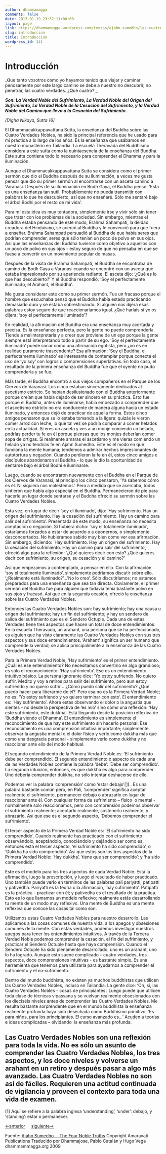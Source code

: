 ```yaml
---
author: dhammamagga
comments: false
date: 2013-01-19 23:32:11+00:00
layout: page
link: https://dhammamagga.wordpress.com/textos/ajahn-sumedho/las-cuatro-verdades-nobles/introduccion/
slug: introduccion
title: Introducción
wordpress_id: 141
---
```


# Introducción


_Que tanto vosotros como yo hayamos tenido que viajar y caminar penosamente por este largo camino se debe a nuestro no descubrir, no penetrar, las cuatro verdades. ¿Qué cuatro? _


___Son: La Verdad Noble del Sufrimiento, La Verdad Noble del Origen del Sufrimiento, La Verdad Noble de la Cesación del Sufrimiento, y la Verdad Noble del Camino que lleva a la Cesación del Sufrimiento.___


_[Digha Nikaya, Sutta 16]_<!-- more -->


El Dhammacakkappavattana Sutta, la enseñanza del Buddha sobre las Cuatro Verdades Nobles, ha sido la principal referencia que he usado para mi práctica a lo largo de los años. Es la enseñanza que usábamos en nuestro monasterio en Tailandia. La escuela Theravada del Buddhismo considera a este sutta como la quintaesencia de la enseñanza del Buddha. Este sutta contiene todo lo necesario para comprender el Dhamma y para la iluminación.

Aunque el Dhammacakkappavattana Sutta se considera como el primer sermón que dio el Buddha después de su iluminación, a veces me gusta pensar que dio su primer sermón al encontrarse con un asceta camino a Varanasi. Después de su iluminación en Bodh Gaya, el Buddha pensó: ‘Esta es una enseñanza tan sutil. Probablemente no pueda transmitir con palabras lo que he descubierto, así que no enseñaré. Sólo me sentaré bajo el árbol Bodhi por el resto de mi vida’.

Para mí esta idea es muy tentadora, simplemente irse y vivir sólo sin tener que tratar con los problemas de la sociedad. Sin embargo, mientras el Buddha estaba pensando de este modo, Brahma Sahampati, la deidad creadora del Hinduismo, se acercó al Buddha y le convenció para que fuera a enseñar. Brahma Sahampati persuadió al Buddha de que había seres que podrían comprender, seres que sólo tenían un poco de polvo en sus ojos. Así que las enseñanzas del Buddha tuvieron como objetivo a aquellos con un poco de polvo en sus ojos - estoy seguro de que no pensaba en que se fuese a convertir en un movimiento popular de masas.

Después de la visita de Brahma Sahampati, el Buddha se encontraba de camino de Bodh Gaya a Varanasi cuando se encontró con un asceta que estaba impresionado por su apariencia radiante. El asceta dijo: ‘¿Qué es lo que has descubierto?’ Y el Buddha respondió: ‘Soy el perfectamente iluminado, el Arahant, el Buddha’.

Me gusta considerar este como su primer sermón. Fue un fracaso porque el hombre que escuchaba pensó que el Buddha había estado practicando demasiado duro y se estaba sobrestimando. Si alguien nos dijera esas palabras estoy seguro de que reaccionaríamos igual. ¿Qué haríais si yo os dijera: ‘soy el perfectamente iluminado’?

En realidad, la afirmación del Buddha era una enseñanza muy acertada y precisa. Es la enseñanza perfecta, pero la gente no puede comprenderla. Tiende a malinterpretarla y a creer que proviene de un ego porque la gente siempre está interpretando todo a partir de su ego. ‘Soy el perfectamente iluminado’ puede sonar como una afirmación egotista, pero ¿no es en realidad puramente trascendente? Esa afirmación: ‘Soy el Buddha, el perfectamente iluminado’ es interesante de contemplar porque conecta el uso de ‘yo soy’ con logros o comprensiones superlativas. En todo caso, el resultado de la primera enseñanza del Buddha fue que el oyente no pudo comprenderla y se fue.

Más tarde, el Buddha encontró a sus viejos compañeros en el Parque de los Ciervos de Varanasi. Los cinco estaban sinceramente dedicados al ascetismo estricto. Se habían desilusionado con el Buddha anteriormente porque creían que había dejado de ser sincero en su práctica. Esto fue porque el Buddha, antes de iluminarse, había empezado a comprender que el ascetismo estricto no era conducente de manera alguna hacia un estado iluminado, y entonces dejó de practicar de aquella forma. Estos cinco amigos pensaron que se lo estaba tomando a la ligera: quizás le vieron comer arroz con leche, lo que tal vez se podría comparar a comer helados en la actualidad. Si eres un asceta y ves a un monje comiendo un helado, podrías perder tu fe en él porque piensas que los monjes deberían comer sopa de ortigas. Si realmente amaras el ascetismo y me vieras comiendo un helado ya no tendrías fe en Ajahn Sumedho. Este es el modo en que funciona la mente humana; tendemos a admirar hechos impresionantes de autotortura y negación. Cuando perdieron la fe en él, estos cinco amigos o discípulos abandonaron al Buddha - lo que le dio la oportunidad de sentarse bajo el árbol Bodhi e iluminarse.

Luego, cuando se encontraron nuevamente con el Buddha en el Parque de los Ciervos de Varanasi, al principio los cinco pensaron, ‘Ya sabemos cómo es él. Ni siquiera nos molestemos’. Pero a medida que se acercaba, todos sintieron que había algo especial en el Buddha. Permanecieron de pie para hacerle un lugar donde sentarse y el Buddha ofreció su sermón sobre las Cuatro Verdades Nobles.

Esta vez, en lugar de decir ‘soy el iluminado’, dijo: ‘Hay sufrimiento. Hay un origen del sufrimiento. Hay la cesación del sufrimiento. Hay un camino para salir del sufrimiento’. Presentada de este modo, su enseñanza no necesita aceptación o negación. Si hubiera dicho: ‘soy el totalmente iluminado’, estaríamos forzados a estar de acuerdo o a oponernos, o simplemente desconcertados. No hubiéramos sabido muy bien cómo ver esa afirmación. Sin embargo, diciendo: ‘Hay sufrimiento. Hay un origen del sufrimiento. Hay la cesación del sufrimiento. Hay un camino para salir del sufrimiento’, ofreció algo para la reflexión: ‘¿Qué quieres decir con esto? ¿Qué quieres decir con sufrimiento, su origen, su cesación y el camino?’

Así que empezamos a contemplarlo, a pensar en ello. Con la afirmación: ‘soy el totalmente iluminado’, simplemente podríamos discutir sobre ello. ‘¿Realmente está iluminado?’...’No lo creo’. Sólo discutiríamos; no estamos preparados para una enseñanza que sea tan directa. Obviamente, el primer sermón del Buddha fue para alguien que todavía tenía bastante polvo en sus ojos y fracasó. Así que en la segunda ocasión, ofreció la enseñanza sobre las Cuatro Verdades Nobles.

Entonces las Cuatro Verdades Nobles son: hay sufrimiento; hay una causa u origen del sufrimiento; hay un fin del sufrimiento; y hay un sendero de salida del sufrimiento que es el Sendero Óctuple. Cada una de estas Verdades tiene tres aspectos que hacen un total de doce entendimientos. En la escuela Theravada, un arahant, una persona que se ha perfeccionado, es alguien que ha visto claramente las Cuatro Verdades Nobles con sus tres aspectos y sus doce entendimientos. ‘Arahant’ significa un ser humano que comprende la verdad; se aplica principalmente a la enseñanza de las Cuatro Verdades Nobles.

Para la Primera Verdad Noble, ‘Hay sufrimiento’ es el primer entendimiento. ¿Cuál es ese entendimiento? No necesitamos convertirlo en algo grandioso; es sólo el reconocimiento: ‘Hay sufrimiento’. Ese es un entendimiento intuitivo básico. La persona ignorante dice: ‘Yo estoy sufriendo. No quiero sufrir. Medito y voy a retiros para salir del sufrimiento, pero aun estoy sufriendo y no quiero sufrir… ¿Cómo puedo salir del sufrimiento? ¿Qué puedo hacer para liberarme de él?’ Pero esa no es la Primera Verdad Noble; no es: ‘Yo estoy sufriendo y yo quiero terminar con esto’. El entendimiento es: ‘Hay sufrimiento’. Ahora estás observando el dolor o la angustia que sientes - no desde la perspectiva de ‘es mío’ sino como una reflexión: ‘Hay este sufrimiento, este dukkha’. Está llegando desde la posición reflexiva de ‘Buddha viendo el Dhamma’. El entendimiento es simplemente el reconocimiento de que hay este sufrimiento sin hacerlo personal. Ese reconocimiento es una comprensión intuitiva importante; simplemente observar la angustia mental o el dolor físico y verlo como dukkha más que como una desgracia personal - simplemente verlo como dukkha y no reaccionar ante ello del modo habitual.

El segundo entendimiento de la Primera Verdad Noble es: ‘El sufrimiento debe ser comprendido’. El segundo entendimiento o aspecto de cada una de las Verdades Nobles contiene la palabra ‘debe’: ‘Debe ser comprendido’. La segunda intuición, entonces, es que dukkha es algo para comprender. Uno debería comprender dukkha, no sólo intentar deshacerse de ello.

Podemos ver la palabra ‘comprensión’ como ‘estar debajo’[[1]](http://dhammamagga.org/asumedho-4nv_introduccion.html#1) . Es una palabra bastante común pero, en Pali, ‘comprender’ significa aceptar realmente el sufrimiento, permanecer debajo o abrazarlo en lugar de reaccionar ante él. Con cualquier forma de sufrimiento – físico  o mental - normalmente sólo reaccionamos, pero con comprensión podemos observar el sufrimiento realmente; aceptarlo realmente, sostenerlo realmente, y abrazarlo. Así que ese es el segundo aspecto, ‘Debemos comprender el sufrimiento’.

El tercer aspecto de la Primera Verdad Noble es: ‘El sufrimiento ha sido comprendido’. Cuando realmente has practicado con el sufrimiento observándolo, aceptándolo, conociéndolo y dejándolo ser como es, entonces está el tercer aspecto, ‘el sufrimiento ha sido comprendido’, o ‘Dukkha ha sido comprendido’. Así que estos son los tres aspectos de la Primera Verdad Noble: ‘Hay dukkha’, ‘tiene que ser comprendido’; y ‘ha sido comprendido’.

Este es el modelo para los tres aspectos de cada Verdad Noble. Está la afirmación, luego la prescripción, y luego el resultado de haber practicado. Uno también puede verlo en términos de las palabras pali pariyatti, patipatti y pativedha. Pariyatti es la teoría o la afirmación, ‘hay sufrimiento’. Patipatti es la práctica - practicar con él; y pativedha es el resultado de la práctica. Esto es lo que llamamos un modelo reflexivo; realmente estás desarrollando tu mente de un modo muy reflexivo. Una mente de Buddha es una mente reflexiva que conoce las cosas tal como son.

Utilizamos estas Cuatro Verdades Nobles para nuestro desarrollo. Las aplicamos a las cosas comunes de nuestra vida, a los apegos y obsesiones comunes de la mente. Con estas verdades, podemos investigar nuestros apegos para tener los entendimientos intuitivos. A través de la Tercera Verdad Noble podemos comprender la cesación, el fin del sufrimiento, y practicar el Sendero Óctuple hasta que haya comprensión. Cuando el Sendero Óctuple ha sido plenamente desarrollado, uno es un arahant, uno lo ha logrado. Aunque esto suene complicado – cuatro verdades, tres aspectos, doce comprensiones intuitivas - es bastante simple. Es una herramienta que tenemos para utilizarla para ayudarnos a comprender el sufrimiento y el no-sufrimiento.

Dentro del mundo buddhista, no existen ya muchos buddhistas que utilicen las Cuatro Verdades Nobles, incluso en Tailandia. La gente dice: ‘Oh, sí, las Cuatro Verdades Nobles - cosas de principiantes’. Luego puede que utilicen toda clase de técnicas vipassana y se vuelvan realmente obsesionados con los dieciséis niveles antes de comprender las Cuatro Verdades Nobles. Me resulta bastante sorprendente que en el mundo buddhista la enseñanza realmente profunda haya sido desechada como Buddhismo primitivo: ‘Es para niños, para los principiantes. El curso avanzado es…’ Acuden a teorías e ideas complicadas – olvidando  la enseñanza más profunda.

Las Cuatro Verdades Nobles son una reflexión para toda la vida. No es sólo un asunto de comprender las Cuatro Verdades Nobles, los tres aspectos, y los doce niveles y volverse un arahant en un retiro y después pasar a algo más avanzado. Las Cuatro Verdades Nobles no son así de fáciles. Requieren una actitud continuada de vigilancia y proveen el contexto para toda una vida de examen.
----------------------------
[1] Aquí se refiere a la palabra inglesa ‘understanding’, ‘under’: debajo, y ‘standing’: estar o permanecer.


[<-anterior](http://dhammamagga.wordpress.com/textos/ajahn-sumedho/las-cuatro-verdades-nobles/prefacio/)     [siguiente->](http://dhammamagga.wordpress.com/textos/ajahn-sumedho/las-cuatro-verdades-nobles/la-primera-verdad-noble/)




<!-- more -->


Fuente: [Ajahn Sumedho  - The Four Noble Truths](http://www.amaravati.org/abmnew/documents/4noble2/index.html)
Copyright Amaravati Publications
Traducido por Dhammajose, Pablo Catalán y Hugo Vega
dhammammagga.org 2009




